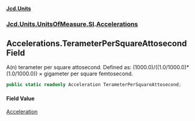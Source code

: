 #### [Jcd.Units](index.md 'index')
### [Jcd.Units.UnitsOfMeasure.SI](Jcd.Units.UnitsOfMeasure.SI.md 'Jcd.Units.UnitsOfMeasure.SI').[Accelerations](Accelerations.md 'Jcd.Units.UnitsOfMeasure.SI.Accelerations')

## Accelerations.TerameterPerSquareAttosecond Field

A(n) terameter per square attosecond. Defined as: (1000.0)/((1.0/1000.0)*(1.0/1000.0)) × gigameter per square femtosecond.

```csharp
public static readonly Acceleration TerameterPerSquareAttosecond;
```

#### Field Value
[Acceleration](Acceleration.md 'Jcd.Units.UnitTypes.Acceleration')